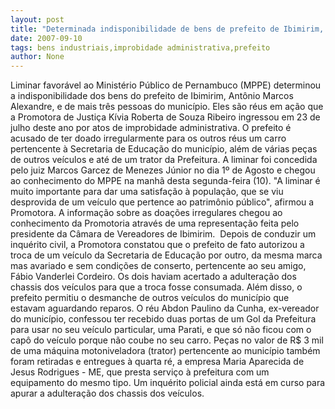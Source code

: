 ```yaml
---
layout: post
title: "Determinada indisponibilidade de bens de prefeito de Ibimirim, por improbidade administrativa"
date: 2007-09-10
tags: bens industriais,improbidade administrativa,prefeito
author: None
---
```

Liminar favor&aacute;vel ao Minist&eacute;rio P&uacute;blico de Pernambuco (MPPE) determinou a indisponibilidade dos bens do prefeito de Ibimirim, Ant&ocirc;nio Marcos Alexandre, e de mais tr&ecirc;s pessoas do munic&iacute;pio. Eles s&atilde;o r&eacute;us em a&ccedil;&atilde;o que a Promotora de Justi&ccedil;a K&iacute;via Roberta de Souza Ribeiro ingressou em 23 de julho deste ano por atos de improbidade administrativa. 
O prefeito &eacute; acusado de ter doado irregularmente para os outros r&eacute;us um carro pertencente &agrave; Secretaria de Educa&ccedil;&atilde;o do munic&iacute;pio, al&eacute;m de v&aacute;rias pe&ccedil;as de outros ve&iacute;culos e at&eacute; de um trator da Prefeitura. A liminar foi concedida pelo juiz Marcos Garcez de Menezes J&uacute;nior no dia 1&ordm; de Agosto e chegou ao conhecimento do MPPE na manh&atilde; desta segunda-feira (10). 
&quot;A liminar &eacute; muito importante para dar uma satisfa&ccedil;&atilde;o &agrave; popula&ccedil;&atilde;o, que se viu desprovida de um ve&iacute;culo que pertence ao patrim&ocirc;nio p&uacute;blico&quot;, afirmou a Promotora. A informa&ccedil;&atilde;o sobre as doa&ccedil;&otilde;es irregulares chegou ao conhecimento da Promotoria atrav&eacute;s de uma representa&ccedil;&atilde;o feita pelo presidente da C&acirc;mara de Vereadores de Ibimirim.&nbsp; 
Depois de conduzir um inqu&eacute;rito civil, a Promotora constatou que o prefeito de fato autorizou a troca de um ve&iacute;culo da Secretaria de Educa&ccedil;&atilde;o por outro, da mesma marca mas avariado e sem condi&ccedil;&otilde;es de conserto, pertencente ao seu amigo, F&aacute;bio Vanderlei Cordeiro. Os dois haviam acertado a adultera&ccedil;&atilde;o dos chassis dos ve&iacute;culos para que a troca fosse consumada. 
Al&eacute;m disso, o prefeito permitiu o desmanche de outros ve&iacute;culos do munic&iacute;pio que estavam aguardando reparos. O r&eacute;u Abdon Paulino da Cunha, ex-vereador do munic&iacute;pio, confessou ter recebido duas portas de um Gol da Prefeitura para usar no seu ve&iacute;culo particular, uma Parati, e que s&oacute; n&atilde;o ficou com o cap&ocirc; do ve&iacute;culo porque n&atilde;o coube no seu carro. Pe&ccedil;as no valor de R$ 3 mil de uma m&aacute;quina motoniveladora (trator) pertencente ao munic&iacute;pio tamb&eacute;m foram retiradas e entregues &agrave; quarta r&eacute;, a empresa Maria Aparecida de Jesus Rodrigues - ME, que presta servi&ccedil;o &agrave; prefeitura com um equipamento do mesmo tipo. 
Um inqu&eacute;rito policial ainda est&aacute; em curso para apurar a adultera&ccedil;&atilde;o dos chassis dos ve&iacute;culos. 
 